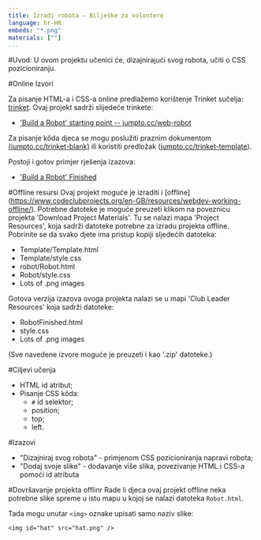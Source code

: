 ```yaml
---
title: Izradi robota — Bilješke za volontere
language: hr-HR
embeds: "*.png"
materials: [""]
...
```


#Uvod:
U ovom projektu učenici će, dizajnirajući svog robota, učiti o CSS pozicioniranju.

#Online Izvori

Za pisanje HTML-a i CSS-a online predlažemo korištenje Trinket sučelja: [trinket](https://trinket.io/). Ovaj projekt sadrži slijedeće trinkete:

+ ['Build a Robot' starting point -- jumpto.cc/web-robot](http://jumpto.cc/web-robot)

Za pisanje kôda djeca se mogu poslužiti praznim dokumentom [(jumpto.cc/trinket-blank)](http://jumpto.cc/trinket-blank) ili  koristiti predložak ([jumpto.cc/trinket-template](http://jumpto.cc/trinket-template)).

Postoji i gotov primjer rješenja izazova:

+ ['Build a Robot' Finished](https://trinket.io/html/00736c0e18)

#Offline resursi
Ovaj projekt moguće je izraditi i [offline] (https://www.codeclubprojects.org/en-GB/resources/webdev-working-offline/). Potrebne datoteke je moguće preuzeti klikom na poveznicu projekta 'Download Project Materials'. Tu se nalazi mapa 'Project Resources', koja sadrži datoteke potrebne za izradu projekta offline.
Pobrinite se da svako djete ima pristup kopiji sljedećih datoteka:

+ Template/Template.html
+ Template/style.css
+ robot/Robot.html
+ Robot/style.css
+ Lots of .png images

Gotova verzija izazova ovoga projekta nalazi se u mapi 'Club Leader Resources' koja sadrži datoteke:

+ RobotFinished.html
+ style.css
+ Lots of .png images

(Sve navedene izvore moguće je preuzeti i kao '.zip' datoteke.)

#Ciljevi učenja
+ HTML id atribut;
+ Pisanje CSS kôda:
	+ `#` id selektor;
	+ position;
	+ top;
	+ left.

#Izazovi
+ "Dizajniraj svog robota" - primjenom CSS pozicioniranja napravi robota;
+ "Dodaj svoje slike" - dodavanje više slika, povezivanje HTML i CSS-a pomoći id atributa

#Dovršavanje projekta offlinr
Rade li djeca ovaj projekt offline neka potrebne slike spreme u istu mapu u kojoj se nalazi datoteka  `Robot.html`.

Tada mogu unutar `<img>` oznake upisati samo naziv slike:

```
<img id="hat" src="hat.png" />
```